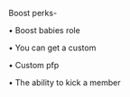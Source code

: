 Boost perks-

• Boost babies role

• You can get a custom

• Custom pfp

• The ability to kick a member

